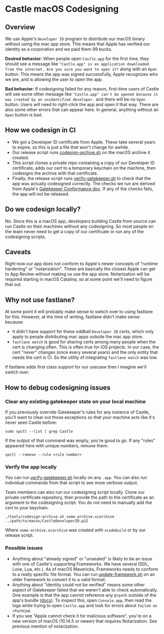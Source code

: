 # Castle macOS Codesigning

## Overview

We use Apple's `Developer ID` program to distribute our macOS binary without using the mac app store. This means that Apple has verified our identity as a corporation and we paid them 99 bucks.

**Desired behavior:** When people open `Castle.app` for the first time, they should see a message like `"Castle.app" is an application downloaded from the internet. Are you sure you want to open it?` along with an `Open` button. This means the app was signed successfully, Apple recognizes who we are, and is allowing the user to open the app.

**Bad behavior:** If codesigning failed for any reason, first-time users of Castle will see some other message like `"Castle.app" can't be opened because it was created by an unidentified developer.` and there will be no `Open` button. Users will need to right-click the app and open it that way. There are also some other errors that can appear here. In general, anything without an `Open` button is bad.

## How we codesign in CI

- We got a Developer ID certificate from Apple. These take several years to expire, so this is just a file that won't change for awhile.
- Our release script runs [codesign-archive.sh](tools/codesign-archive.sh) on the macOS archive it created.
- This script clones a private repo containing a copy of our Developer ID certificate, adds our cert to a temporary keychain on the machine, then codesigns the archive with that certificate.
- Finally, the release script runs [verify-gatekeeper.sh](tools/verify-gatekeeper.sh) to check that the app was actually codesigned correctly. The checks we run are derived from Apple's [Gatekeeper Conformance doc](https://developer.apple.com/library/archive/documentation/Security/Conceptual/CodeSigningGuide/Procedures/Procedures.html#//apple_ref/doc/uid/TP40005929-CH4-TNTAG211). If any of the checks fails, the app will not be released.

## Do we codesign locally?

No. Since this is a macOS app, developers building Castle from source can run Castle on their machines without any codesigning. So most people on the team never need to get a copy of our certificate or run any of the codesigning scripts.

## Caveats

Right now our app does not conform to Apple's newer concepts of "runtime hardening" or "notarization". These are basically the closest Apple can get to App Review without making us use the app store. Notarization will be required starting in macOS Catalina, so at some point we'll need to figure that out.

## Why not use fastlane?

At some point it will probably make sense to switch over to using fastlane for this. However, at the time of writing, fastlane didn't make sense because:

- It didn't have support for these oddball `Developer ID` certs, which only apply to people distributing mac apps outside the mac app store.
- `fastlane match` is good for sharing certs among many people when the cert is changing often. This is often true for iOS projects. In our case, the cert "never" changes (once every several years) and the only entity that needs the cert is CI. So the utility of integrating `fastlane match` was low.

If fastlane adds first class support for our usecase then I imagine we'll switch over.

## How to debug codesigning issues

### Clear any existing gatekeeper state on your local machine

If you previously override Gatekeeper's rules for any instance of Castle, you'll want to clear out those exceptions so that your machine acts like it's never seen Castle before:

```
sudo spctl --list | grep Castle
```

If the output of that command was empty, you're good to go. If any "rules" appeared here with unique numbers, remove them:

```
spctl --remove --rule <rule number>
```

### Verify the app locally

You can run [verify-gatekeeper.sh](tools/verify-gatekeeper.sh) locally on any `.app`. You can also run individual commands from that script to see more verbose output.

Team members can also run our codesigning script locally. Clone our private certificate repository, then provide the path to the certificate as an argument to the codesigning script. You do not need to manually add the cert to your keychain.

```
./tools/codesign-archive.sh some-archive.xcarchive ../path/to/macos/CastleDeveloperID.p12
```

Where `some-archive.xcarchive` was created with `xcodebuild` or by our release script.

### Possible issues

- Anything about "already signed" or "unsealed" is likely to be an issue with one of Castle's supporting Frameworks. We have several (SDL, Love, Lua, etc.). As of macOS Mavericks, Frameworks needs to conform to a really specific file format. You can run [update-framework.sh](tools/update-framework.sh) on an older framework to convert it to a valid format.
- Anything about "identity could not be verified" means some other aspect of Gatekeeper failed that we weren't able to check automatically. One example is that the app cannot reference any `@rpath` outside of the app's bundle ([docs](https://developer.apple.com/library/archive/documentation/Security/Conceptual/CodeSigningGuide/Procedures/Procedures.html#//apple_ref/doc/uid/TP40005929-CH4-TNTAG211)). To inspect this, open `Console.app`, then read the logs while trying to open `Castle.app` and look for errors about `failed on rPathCmd`.
- If you see "Apple cannot check it for malicious software", you're on a new version of macOS (10.14.5 or newer) that requires Notarization. See previous mention of notarization.